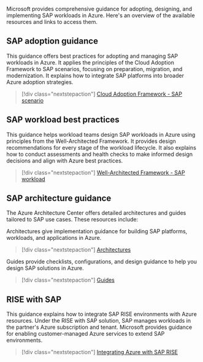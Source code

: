 Microsoft provides comprehensive guidance for adopting, designing, and implementing SAP workloads in Azure. Here's an overview of the available resources and links to access them.

## SAP adoption guidance

This guidance offers best practices for adopting and managing SAP workloads in Azure. It applies the principles of the Cloud Adoption Framework to SAP scenarios, focusing on preparation, migration, and modernization. It explains how to integrate SAP platforms into broader Azure adoption strategies.

>[!div class="nextstepaction"]
> [Cloud Adoption Framework - SAP scenario](/azure/cloud-adoption-framework/scenarios/sap/)

## SAP workload best practices

This guidance helps workload teams design SAP workloads in Azure using principles from the Well-Architected Framework. It provides design recommendations for every stage of the workload lifecycle. It also explains how to conduct assessments and health checks to make informed design decisions and align with Azure best practices.

>[!div class="nextstepaction"]
> [Well-Architected Framework - SAP workload](/azure/architecture/framework/sap/overview)

## SAP architecture guidance

The Azure Architecture Center offers detailed architectures and guides tailored to SAP use cases. These resources include:

Architectures give implementation guidance for building SAP platforms, workloads, and applications in Azure.
>[!div class="nextstepaction"]
>[Architectures](../../guide/sap/sap-s4hana.yml)

Guides provide checklists, configurations, and design guidance to help you design SAP solutions in Azure.
>[!div class="nextstepaction"]
>[Guides](../../guide/sap/sap-whole-landscape.yml)

## RISE with SAP

This guidance explains how to integrate SAP RISE environments with Azure resources. Under the RISE with SAP solution, SAP manages workloads in the partner's Azure subscription and tenant. Microsoft provides guidance for enabling customer-managed Azure services to extend SAP environments.
>[!div class="nextstepaction"]
>[Integrating Azure with SAP RISE](/azure/virtual-machines/workloads/sap/rise-integration)
